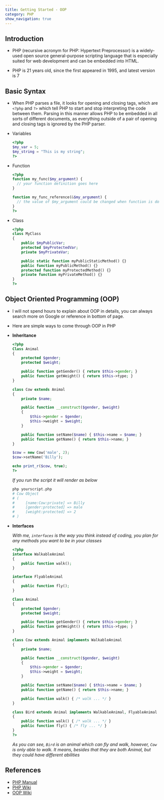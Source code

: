 ```yaml
---
title: Getting Started - OOP
category: PHP
show_navigation: true
---
```


## Introduction

- PHP (recursive acronym for PHP: Hypertext Preprocessor) is a widely-used open source
general-purpose scripting language that is especially suited for web development
and can be embedded into HTML.

- PHP is 21 years old, since the first appeared in 1995, and latest version is 7

## Basic Syntax

- When PHP parses a file, it looks for opening and closing tags, which are `<?php` and `?>`
which tell PHP to start and stop interpreting the code between them. Parsing in this manner
allows PHP to be embedded in all sorts of different documents, as everything outside of a pair
of opening and closing tags is ignored by the PHP parser.

- Variables

  ```php
  <?php
  $my_var = 5;
  $my_string = "This is my string";
  ?>
  ```

- Function

  ```php
  <?php
  function my_func($my_argument) {
    // your function definition goes here
  }

  function my_func_reference(&$my_argument) {
    // the value of $my_argument could be changed when function is done
  }
  ?>
  ```

- Class

  ```php
  <?php
  class MyClass
  {
      public $myPublicVar;
      protected $myProtectedVar;
      private $myPrivateVar;

      public static function myPublicStaticMethod() {}
      public function myPublicMethod() {}
      protected function myProtectedMethod() {}
      private function myPrivateMethod() {}  
  }
  ?>
  ```

## Object Oriented Programming (OOP)

- I will not spend hours to explain about OOP in details, you can always search more on
Google or reference in bottom of page.

- Here are simple ways to come through OOP in PHP

- **Inheritance**

  ```php
  <?php
  Class Animal
  {
      protected $gender;
      protected $weight;

      public function getGender() { return $this->gender; }
      public function getWeight() { return $this->type; }
  }

  class Cow extends Animal
  {
      private $name;

      public function __construct($gender, $weight)
      {
          $this->gender = $gender;
          $this->weight = $weight;
      }

      public function setName($name) { $this->name = $name; }
      public function getName() { return $this->name; }
  }

  $cow = new Cow('male', 2);
  $cow->setName('Billy');

  echo print_r($cow, true);
  ?>
  ```

  _If you run the script it will render as below_

  ```sh
  php yourscript.php
  # Cow Object
  # (
  #     [name:Cow:private] => Billy
  #     [gender:protected] => male
  #     [weight:protected] => 2
  # )
  ```

- **Interfaces**

  _With me, `interfaces` is the way you think instead of coding, you plan for any methods
  you want to be in your classes_

  ```php
  <?php
  interface WalkableAnimal
  {
      public function walk();
  }

  interface FlyableAnimal
  {
      public function fly();
  }

  Class Animal
  {
      protected $gender;
      protected $weight;

      public function getGender() { return $this->gender; }
      public function getWeight() { return $this->type; }
  }

  class Cow extends Animal implements WalkableAnimal
  {
      private $name;

      public function __construct($gender, $weight)
      {
          $this->gender = $gender;
          $this->weight = $weight;
      }

      public function setName($name) { $this->name = $name; }
      public function getName() { return $this->name; }

      public function walk() { /* walk ... */ }
  }

  class Bird extends Animal implements WalkableAnimal, FlyableAnimal
  {
      public function walk() { /* walk ... */ }
      public function fly() { /* fly ... */ }
  }
  ?>
  ```

  _As you can see, `Bird` is an animal which can fly and walk, however, `Cow` is only
  able to walk. It means, besides that they are both Animal, but they could have different abilities_

## References

- [PHP Manual](http://php.net/manual/en/intro-whatis.php)
- [PHP Wiki](https://en.wikipedia.org/wiki/PHP)
- [OOP Wiki](https://en.wikipedia.org/wiki/Object-oriented_programming)
